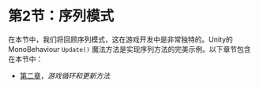 # 第2节：序列模式

在本节中，我们将回顾序列模式，这在游戏开发中是非常独特的。Unity的MonoBehaviour `Update()` 魔法方法是实现序列方法的完美示例。以下章节包含在本节中：

+   [第二章](d08240cb-741d-4d8d-a439-31fd960dbf48.xhtml)，*游戏循环和更新方法*
